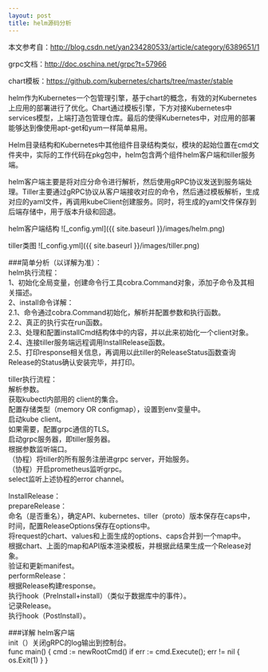 ```yaml
---
layout: post
title: helm源码分析
---
```


本文参考自：http://blog.csdn.net/yan234280533/article/category/6389651/1

grpc文档：http://doc.oschina.net/grpc?t=57966

chart模板：https://github.com/kubernetes/charts/tree/master/stable

helm作为Kubernetes一个包管理引擎，基于chart的概念，有效的对Kubernetes上应用的部署进行了优化。Chart通过模板引擎，下方对接Kubernetes中services模型，上端打造包管理仓库。最后的使得Kubernetes中，对应用的部署能够达到像使用apt-get和yum一样简单易用。

 Helm目录结构和Kubernetes中其他组件目录结构类似，模块的起始位置在cmd文件夹中，实际的工作代码在pkg包中，helm包含两个组件helm客户端和tiller服务端。

helm客户端主要是将对应分命令进行解析，然后使用gRPC协议发送到服务端处理。Tiller主要通过gRPC协议从客户端接收对应的命令，然后通过模板解析，生成对应的yaml文件，再调用kubeClient创建服务。同时，将生成的yaml文件保存到后端存储中，用于版本升级和回退。

helm客户端结构
![_config.yml]({{ site.baseurl }}/images/helm.png)

tiller类图
![_config.yml]({{ site.baseurl }}/images/tiller.png)

###简单分析（以详解为准）：</br>
helm执行流程：</br>
1、初始化全局变量，创建命令行工具cobra.Command对象，添加子命令及其相关描述。</br>
2、install命令详解：</br>
    2.1、命令通过cobra.Command初始化，解析并配置参数和执行函数。 </br>
    2.2、真正的执行实在run函数。 </br>
    2.3、处理和配置installCmd结构体中的内容，并以此来初始化一个client对象。</br>
    2.4、连接tiller服务端远程调用InstallRelease函数。</br>
    2.5、打印response相关信息，再调用以此tiller的ReleaseStatus函数查询Release的Status确认安装完毕，并打印。</br>

tiller执行流程：</br>
   解析参数。</br>
   获取kubectl内部用的 client的集合。</br>
   配置存储类型（memory OR configmap），设置到env变量中。</br>
   启动kube client。</br>
   如果需要，配置grpc通信的TLS。</br>
   启动grpc服务器，即tiller服务器。</br>
   根据参数监听端口。</br>
   （协程）将tiller的所有服务注册进grpc server，开始服务。</br>
   （协程）开启prometheus监听grpc。</br>
   select监听上述协程的error channel。</br>

   InstallRelease：</br>
     prepareRelease：</br>
       命名（是否重名），确定API、kubernetes、tiller（proto）版本保存在caps中，时间，配置ReleaseOptions保存在options中。</br>
       将request的chart、values和上面生成的options、caps合并到一个map中。</br>
       根据chart、上面的map和API版本渲染模板，并根据此结果生成一个Release对象。</br>
       验证和更新manifest。</br>
    performRelease：</br>
       根据Release构建response。</br>
       执行hook（PreInstall+install）（类似于数据库中的事件）。</br>
       记录Release。</br>
       执行hook（PostInstall）。</br>

###详解
helm客户端</br>
init（）关闭gRPC的log输出到控制台。</br>
    func main() {
       cmd := newRootCmd()
       if err := cmd.Execute(); err != nil {
          os.Exit(1)
       }
    }
